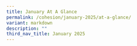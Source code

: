 ```yaml
---
title: January At A Glance
permalink: /cohesion/january-2025/at-a-glance/
variant: markdown
description: ""
third_nav_title: January 2025
---
```


